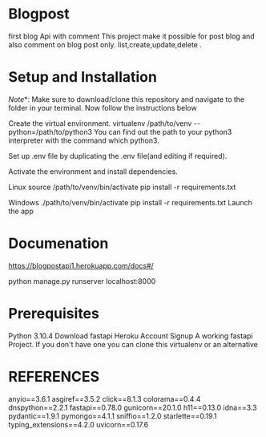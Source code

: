 # Blogpost
first blog Api with comment
This project make it possible for post blog and also comment on blog post only. list,create,update,delete .

# Setup and Installation
*Note**: Make sure to download/clone this repository and navigate to the folder in your terminal. Now follow the instructions below

Create the virtual environment.
virtualenv /path/to/venv --python=/path/to/python3
You can find out the path to your python3 interpreter with the command which python3.

Set up .env file by duplicating the .env file(and editing if required).

Activate the environment and install dependencies.

Linux
source /path/to/venv/bin/activate
pip install -r requirements.txt

Windows
./path/to/venv/bin/activate
pip install -r requirements.txt
Launch the app
# Documenation
https://blogpostapi1.herokuapp.com/docs#/

python manage.py runserver localhost:8000

# Prerequisites

Python 3.10.4 Download
fastapi
Heroku Account Signup
A working fastapi Project. If you don't have one you can clone this
virtualenv or an alternative

# REFERENCES

anyio==3.6.1
asgiref==3.5.2
click==8.1.3
colorama==0.4.4
dnspython==2.2.1
fastapi==0.78.0
gunicorn==20.1.0
h11==0.13.0
idna==3.3
pydantic==1.9.1
pymongo==4.1.1
sniffio==1.2.0
starlette==0.19.1
typing_extensions==4.2.0
uvicorn==0.17.6
